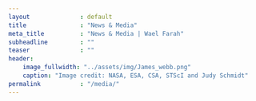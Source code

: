 ```yaml
---
layout              : default
title               : "News & Media"
meta_title          : "News & Media | Wael Farah"
subheadline         : ""
teaser              : ""
header:
    image_fullwidth: "../assets/img/James_webb.png"
    caption: "Image credit: NASA, ESA, CSA, STScI and Judy Schmidt"
permalink           : "/media/"
---
```


<div class="row">
  <div class="small-12 columns b60">
<!--
    <h2><a href="http://localhost:4000/blog/voyager1/">Detecting Voyager 1 with the ATA</a></h2>
    <p>
      <a href="http://localhost:4000/blog/voyager1/" title="Detecting Voyager 1 with the ATA"><img src="../assets/img/voyager1.png" class="alignleft" width="150" height="150" alt="Blog | Wael Farah"></a>

      The farthest human-made object from our home planet detected by the Allen Telescope Array.

      <a href="http://localhost:4000/blog/voyager1/" title="Read Detecting Voyager 1 with the ATA"><strong>Read More&nbsp;›</strong></a>
    </p>
-->


<br>



    <h2><a href="https://app.kidslisten.org/ep/The-Show-About-Science-087-The-Search-in-the-Stars-with-Wael-Farah" target="_blank">The Search in the Stars with Wael Farah</a></h2>
    <p>
      <a href="https://app.kidslisten.org/ep/The-Show-About-Science-087-The-Search-in-the-Stars-with-Wael-Farah" target="_blank" title="The Search in the Stars with Wael Farah"><img src="../assets/img/The_show_about_science.png" class="alignright" width="150" height="150" alt="News&Media | Wael Farah"></a>

      Podcast: <a href="https://app.kidslisten.org/pod/The-Show-About-Science" target="_blank">The Show About Science</a> hosted by Nate, an incredibly talented 11 year old! 
      <br>
      <br>
      Nate and I spoke about Fast Radio Bursts, SETI and the Allen Telescope Array.

    </p>

<br>
<br>


      <h2><a href="https://www.youtube.com/watch?v=Or_GMIWFJDA" target="_blank">Radio signals from our universe; Little green men or natural phenomena?</a></h2>
    <p>
      Podcast hosted by Reza Katebi for <a href="https://www.youtube.com/channel/UCNYrETsy0jDHKhpabjNpXZw" target="_blank">The Edge of Science</a>. 
      <br>
      <br>

      <iframe width="600" height="450"
      src="https://www.youtube.com/embed/Or_GMIWFJDA" class=alignleft>
      </iframe>

    </p>


<br>


      <h2><a href="https://www.seti.org/event/seti-talks-virtual-edition-fast-radio-bursts-long-standing-mystery-about-end" target="_blank">Fast Radio Bursts: A long-standing mystery about to end?</a></h2>
    <p>
      I took part in a series of the <a href="https://www.seti.org/seti-talks" target="_blank">SETI Talks</a> with Daniele Michilli and hosted by Jill Tarter.
      <br>
      <br>

      <iframe width="600" height="450"
      src="https://www.youtube.com/embed/y8BWxrMjOlU" class=alignleft>
      </iframe>

    </p>


  </div><!-- /.small-12.columns -->
</div><!-- /.row -->



<!--        <a href="http://localhost:4000/blog/voyager1/" title="Read Detecting Voyager 1 with the ATA"><strong>Read More&nbsp;›</strong></a> -->
